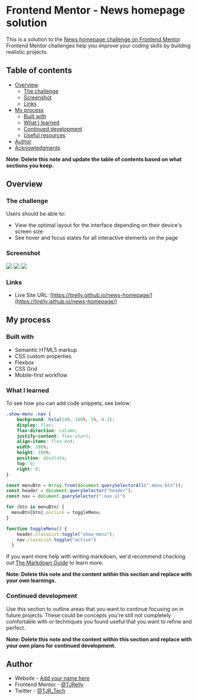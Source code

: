 # Frontend Mentor - News homepage solution

This is a solution to the [News homepage challenge on Frontend Mentor](https://www.frontendmentor.io/challenges/news-homepage-H6SWTa1MFl). Frontend Mentor challenges help you improve your coding skills by building realistic projects. 

## Table of contents

- [Overview](#overview)
  - [The challenge](#the-challenge)
  - [Screenshot](#screenshot)
  - [Links](#links)
- [My process](#my-process)
  - [Built with](#built-with)
  - [What I learned](#what-i-learned)
  - [Continued development](#continued-development)
  - [Useful resources](#useful-resources)
- [Author](#author)
- [Acknowledgments](#acknowledgments)

**Note: Delete this note and update the table of contents based on what sections you keep.**

## Overview

### The challenge

Users should be able to:

- View the optimal layout for the interface depending on their device's screen size
- See hover and focus states for all interactive elements on the page

### Screenshot

![](assets/images/news-desktop.png)
![](assets/images/news-mobile.png) ![](assets/images/news-mobile-2.png)

### Links

- Live Site URL: [https://tjrelly.github.io/news-homepage/](https://tjrelly.github.io/news-homepage/)

## My process

### Built with

- Semantic HTML5 markup
- CSS custom properties
- Flexbox
- CSS Grid
- Mobile-first workflow

### What I learned

To see how you can add code snippets, see below:

```css
.show-menu .nav {
    background: hsla(240, 100%, 5%, 0.3);
    display: flex;
    flex-direction: column;
    justify-content: flex-start;
    align-items: flex-end;
    width: 100%;
    height: 100%;
    position: absolute;
    top: 0;
    right: 0;
}
```
```js
const menuBtn = Array.from(document.querySelectorAll(".menu-btn"));
const header = document.querySelector("header");
const nav = document.querySelector(".nav ul")

for (btn in menuBtn) {
  menuBtn[btn].onclick = toggleMenu;
}

function toggleMenu() {
    header.classList.toggle("show-menu");
    nav.classList.toggle("active")
  }
```

If you want more help with writing markdown, we'd recommend checking out [The Markdown Guide](https://www.markdownguide.org/) to learn more.

**Note: Delete this note and the content within this section and replace with your own learnings.**

### Continued development

Use this section to outline areas that you want to continue focusing on in future projects. These could be concepts you're still not completely comfortable with or techniques you found useful that you want to refine and perfect.

**Note: Delete this note and the content within this section and replace with your own plans for continued development.**

## Author

- Website - [Add your name here](https://www.your-site.com)
- Frontend Mentor - [@TJRelly](https://www.frontendmentor.io/profile/TJRelly)
- Twitter - [@TJR_Tech](https://www.twitter.com/TJR_Tech)
